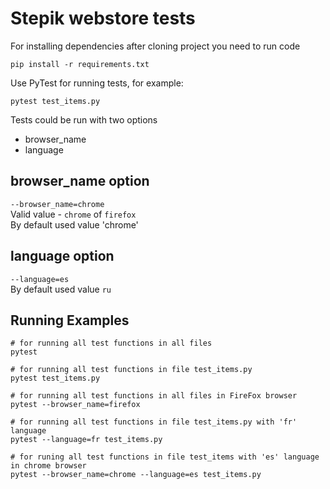 # Stepik webstore tests
For installing dependencies after cloning project you need to run code
```shell
pip install -r requirements.txt
```
Use PyTest for running tests, for example:
```shell
pytest test_items.py
```

Tests could be run with two options
- browser_name
- language

## browser_name option
`--browser_name=chrome` <br>
Valid value - `chrome` of `firefox`<br>
By default used value 'chrome'

## language option
`--language=es`<br>
By default used value `ru`


## Running Examples
```shell
# for running all test functions in all files
pytest 
```

```shell
# for running all test functions in file test_items.py
pytest test_items.py
```

```shell
# for running all test functions in all files in FireFox browser
pytest --browser_name=firefox
```

```shell
# for running all test functions in file test_items.py with 'fr' language
pytest --language=fr test_items.py
```

```shell
# for runing all test functions in file test_items with 'es' language in chrome browser
pytest --browser_name=chrome --language=es test_items.py
```
